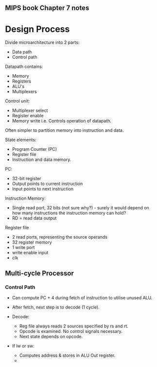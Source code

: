 ## MIPS book Chapter 7 notes

# Design Process

Divide microarchitecture into 2 parts:
- Data path
- Control path

Datapath contains:
- Memory
- Registers
- ALU's
- Multiplexers

Control unit:
- Multiplexer select
- Register enable
- Memory write
i.e. Controls operation of datapath. 

Often simpler to partition memory into instruction and data.

State elements:
- Program Counter (PC)
- Register file
- Instruction and data memory.

PC:
- 32-bit register
- Output points to current instruction
- Input points to next instruction

Instruction Memory:
- Single read port, 32 bits (not sure why?) - surely it would depend on how many instructions the instruction memory can hold?
- RD = read data output

Register file
- 2 read ports, representing the source operands
- 32 register memory 
- 1 write port
- write enable input
- clk

## Multi-cycle Processor

### Control Path

- Can compute PC + 4 during fetch of instruction to utilise unused ALU. 

- After fetch, next step is to decode (1 cycle). 

- Decode:
	- Reg file always reads 2 sources specified by rs and rt. 
	- Opcode is examined. No control signals necessary. 
	- Next state depends on opcode.
	
- If lw or sw:
	- Computes address & stores in ALU Out register.
	- 
